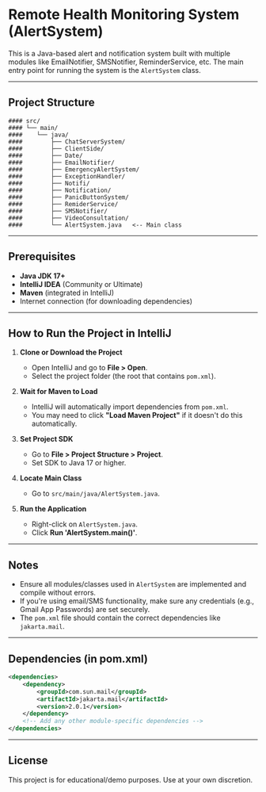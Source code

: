 
#  Remote Health Monitoring System (AlertSystem)

This is a Java-based alert and notification system built with multiple modules like EmailNotifier, SMSNotifier, ReminderService, etc. The main entry point for running the system is the `AlertSystem` class.

---

## Project Structure

```
#### src/
#### └── main/
####    └── java/
####        ├── ChatServerSystem/
####        ├── ClientSide/
####        ├── Date/
####        ├── EmailNotifier/
####        ├── EmergencyAlertSystem/
####        ├── ExceptionHandler/
####        ├── Notifi/
####        ├── Notification/
####        ├── PanicButtonSystem/
####        ├── RemiderService/
####        ├── SMSNotifier/
####        ├── VideoConsultation/
####        └── AlertSystem.java   <-- Main class
```

---

## Prerequisites

- **Java JDK 17+**
- **IntelliJ IDEA** (Community or Ultimate)
- **Maven** (integrated in IntelliJ)
- Internet connection (for downloading dependencies)

---

## How to Run the Project in IntelliJ

1. **Clone or Download the Project**
   - Open IntelliJ and go to **File > Open**.
   - Select the project folder (the root that contains `pom.xml`).

2. **Wait for Maven to Load**
   - IntelliJ will automatically import dependencies from `pom.xml`.
   - You may need to click **"Load Maven Project"** if it doesn't do this automatically.

3. **Set Project SDK**
   - Go to **File > Project Structure > Project**.
   - Set SDK to Java 17 or higher.

4. **Locate Main Class**
   - Go to `src/main/java/AlertSystem.java`.

5. **Run the Application**
   - Right-click on `AlertSystem.java`.
   - Click **Run 'AlertSystem.main()'**.

---

## Notes

- Ensure all modules/classes used in `AlertSystem` are implemented and compile without errors.
- If you're using email/SMS functionality, make sure any credentials (e.g., Gmail App Passwords) are set securely.
- The `pom.xml` file should contain the correct dependencies like `jakarta.mail`.

---

## Dependencies (in pom.xml)

```xml
<dependencies>
    <dependency>
        <groupId>com.sun.mail</groupId>
        <artifactId>jakarta.mail</artifactId>
        <version>2.0.1</version>
    </dependency>
    <!-- Add any other module-specific dependencies -->
</dependencies>
```

---

## License

This project is for educational/demo purposes. Use at your own discretion.
